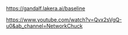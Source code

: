 https://gandalf.lakera.ai/baseline

https://www.youtube.com/watch?v=Qvx2sVgQ-u0&ab_channel=NetworkChuck